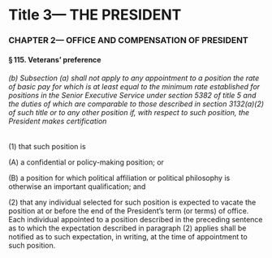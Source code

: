 
# Title 3— THE PRESIDENT
### CHAPTER 2— OFFICE AND COMPENSATION OF PRESIDENT
#### § 115. Veterans’ preference
###### (b) Subsection (a) shall not apply to any appointment to a position the rate of basic pay for which is at least equal to the minimum rate established for positions in the Senior Executive Service under section 5382 of title 5 and the duties of which are comparable to those described in section 3132(a)(2) of such title or to any other position if, with respect to such position, the President makes certification

(1) that such position is

(A) a confidential or policy-making position; or

(B) a position for which political affiliation or political philosophy is otherwise an important qualification; and

(2) that any individual selected for such position is expected to vacate the position at or before the end of the President’s term (or terms) of office. Each individual appointed to a position described in the preceding sentence as to which the expectation described in paragraph (2) applies shall be notified as to such expectation, in writing, at the time of appointment to such position.
